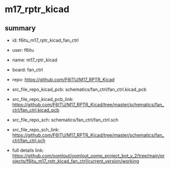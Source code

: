 # m17_rptr_kicad
 
## summary 
* id: f6itu_m17_rptr_kicad_fan_ctrl
* user: f6itu
* name: m17_rptr_kicad
* board: fan_ctrl
* repo: https://github.com/F6ITU/M17_RPTR_Kicad
* src_file_repo_kicad_pcb: schematics/fan_ctrl/fan_ctrl.kicad_pcb
* src_file_repo_kicad_pcb_link: https://github.com/F6ITU/M17_RPTR_Kicad/tree/master/schematics/fan_ctrl/fan_ctrl.kicad_pcb


* src_file_repo_sch: schematics/fan_ctrl/fan_ctrl.sch
* src_file_repo_sch_link: https://github.com/F6ITU/M17_RPTR_Kicad/tree/master/schematics/fan_ctrl/fan_ctrl.sch
* full details link: https://github.com/oomlout/oomlout_oomp_project_bot_v_2/tree/main/projects/f6itu_m17_rptr_kicad_fan_ctrl/current_version/working  







